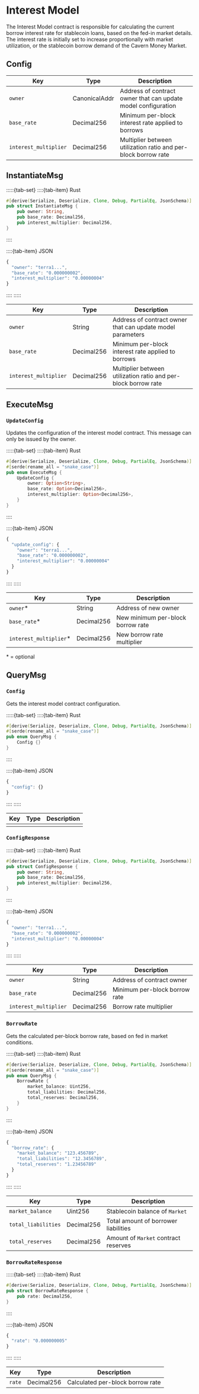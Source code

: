 # Interest Model

The Interest Model contract is responsible for calculating the current borrow interest rate for stablecoin loans, based on the fed-in market details. The interest rate is initially set to increase proportionally with market utilization, or the stablecoin borrow demand of the Cavern Money Market.

## Config

| Key                   | Type          | Description                                                    |
| --------------------- | ------------- | -------------------------------------------------------------- |
| `owner`               | CanonicalAddr | Address of contract owner that can update model configuration  |
| `base_rate`           | Decimal256    | Minimum per-block interest rate applied to borrows             |
| `interest_multiplier` | Decimal256    | Multiplier between utilization ratio and per-block borrow rate |

## InstantiateMsg

:::::{tab-set}
::::{tab-item} Rust
```rust
#[derive(Serialize, Deserialize, Clone, Debug, PartialEq, JsonSchema)]
pub struct InstantiateMsg {
    pub owner: String, 
    pub base_rate: Decimal256, 
    pub interest_multiplier: Decimal256, 
}
```
::::

::::{tab-item} JSON
```javascript
{
  "owner": "terra1...", 
  "base_rate": "0.000000002", 
  "interest_multiplier": "0.00000004" 
}
```
::::
:::::

| Key                   | Type       | Description                                                    |
| --------------------- | ---------- | -------------------------------------------------------------- |
| `owner`               | String     | Address of contract owner that can update model parameters     |
| `base_rate`           | Decimal256 | Minimum per-block interest rate applied to borrows             |
| `interest_multiplier` | Decimal256 | Multiplier between utilization ratio and per-block borrow rate |

## ExecuteMsg

### `UpdateConfig`

Updates the configuration of the interest model contract. This message can only be issued by the owner.

:::::{tab-set}
::::{tab-item} Rust
```rust
#[derive(Serialize, Deserialize, Clone, Debug, PartialEq, JsonSchema)]
#[serde(rename_all = "snake_case")]
pub enum ExecuteMsg {
    UpdateConfig {
        owner: Option<String>, 
        base_rate: Option<Decimal256>, 
        interest_multiplier: Option<Decimal256>, 
    }
}
```
::::

::::{tab-item} JSON
```javascript
{
  "update_config": {
    "owner": "terra1...", 
    "base_rate": "0.000000002", 
    "interest_multiplier": "0.00000004" 
  }
}
```
::::
:::::

| Key                     | Type       | Description                       |
| ----------------------- | ---------- | --------------------------------- |
| `owner`\*               | String     | Address of new owner              |
| `base_rate`\*           | Decimal256 | New minimum per-block borrow rate |
| `interest_multiplier`\* | Decimal256 | New borrow rate multiplier        |

\* = optional

## QueryMsg

### `Config`

Gets the interest model contract configuration.

:::::{tab-set}
::::{tab-item} Rust
```rust
#[derive(Serialize, Deserialize, Clone, Debug, PartialEq, JsonSchema)]
#[serde(rename_all = "snake_case")]
pub enum QueryMsg {
    Config {}
}
```
::::

::::{tab-item} JSON
```javascript
{
  "config": {}
}
```
::::
:::::

| Key | Type | Description |
| --- | ---- | ----------- |
|     |      |             |

### `ConfigResponse`

:::::{tab-set}
::::{tab-item} Rust
```rust
#[derive(Serialize, Deserialize, Clone, Debug, PartialEq, JsonSchema)]
pub struct ConfigResponse {
    pub owner: String, 
    pub base_rate: Decimal256, 
    pub interest_multiplier: Decimal256, 
}
```
::::

::::{tab-item} JSON
```javascript
{
  "owner": "terra1...", 
  "base_rate": "0.000000002", 
  "interest_multiplier": "0.00000004" 
}
```
::::
:::::

| Key                   | Type       | Description                   |
| --------------------- | ---------- | ----------------------------- |
| `owner`               | String     | Address of contract owner     |
| `base_rate`           | Decimal256 | Minimum per-block borrow rate |
| `interest_multiplier` | Decimal256 | Borrow rate multiplier        |

### `BorrowRate`

Gets the calculated per-block borrow rate, based on fed in market conditions.

:::::{tab-set}
::::{tab-item} Rust
```rust
#[derive(Serialize, Deserialize, Clone, Debug, PartialEq, JsonSchema)]
#[serde(rename_all = "snake_case")]
pub enum QueryMsg {
    BorrowRate {
        market_balance: Uint256, 
        total_liabilities: Decimal256, 
        total_reserves: Decimal256, 
    }
}
```
::::

::::{tab-item} JSON
```javascript
{
  "borrow_rate": {
    "market_balance": "123.456789", 
    "total_liabilities": "12.3456789", 
    "total_reserves": "1.23456789" 
  }
}
```
::::
:::::

| Key                 | Type       | Description                          |
| ------------------- | ---------- | ------------------------------------ |
| `market_balance`    | Uint256    | Stablecoin balance of `Market`       |
| `total_liabilities` | Decimal256 | Total amount of borrower liabilities |
| `total_reserves`    | Decimal256 | Amount of `Market` contract reserves |

### `BorrowRateResponse`

:::::{tab-set}
::::{tab-item} Rust
```rust
#[derive(Serialize, Deserialize, Clone, Debug, PartialEq, JsonSchema)]
pub struct BorrowRateResponse {
    pub rate: Decimal256, 
}
```
::::

::::{tab-item} JSON
```javascript
{
  "rate": "0.000000005" 
}
```
::::
:::::

| Key    | Type       | Description                      |
| ------ | ---------- | -------------------------------- |
| `rate` | Decimal256 | Calculated per-block borrow rate |
